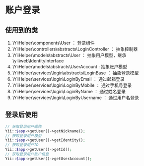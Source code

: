 # 账户登录

## 使用到的类
1. \YiiHelper\components\User ： 登录组件
1. \YiiHelper\controllers\abstracts\LoginController ： 抽象控制器
1. \YiiHelper\models\abstracts\User ： 抽象用户模型，继承 \yii\web\IdentityInterface
1. \YiiHelper\models\abstracts\UserAccount : 抽象账户模型
1. \YiiHelper\services\login\abstracts\LoginBase ： 抽象登录模型
1. \YiiHelper\services\login\LoginByEmail ： 通过邮箱登录
1. \YiiHelper\services\login\LoginByMobile ： 通过手机号登录
1. \YiiHelper\services\login\LoginByName ： 通过姓名登录
1. \YiiHelper\services\login\LoginByUsername ： 通过用户名登录

## 登录后使用
````php
// 获取登录用户昵称
Yii::$app->getUser()->getNickname();
// 获取登录用户模型
Yii::$app->getUser()->getIdentity();
// 获取登录用户ID
Yii::$app->getUser()->getId();
// 获取登录用户账户信息
Yii::$app->getUser()->getUserAccount();
````